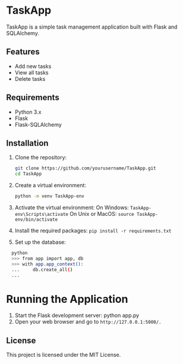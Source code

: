 # TaskApp

TaskApp is a simple task management application built with Flask and SQLAlchemy.

## Features

- Add new tasks
- View all tasks
- Delete tasks

## Requirements

- Python 3.x
- Flask
- Flask-SQLAlchemy

## Installation

1. Clone the repository:
   ```sh
   git clone https://github.com/yourusername/TaskApp.git
   cd TaskApp
2. Create a virtual environment:
   ```sh
   python -m venv TaskApp-env
3. Activate the virtual environment:
  On Windows:
  `TaskApp-env\Scripts\activate`
  On Unix or MacOS:
  `source TaskApp-env/bin/activate`

4. Install the required packages:
  `pip install -r requirements.txt`

5. Set up the database:
  ```sh
    python
    >>> from app import app, db
    >>> with app.app_context():
    ...     db.create_all()
    ...
```

# Running the Application
1. Start the Flask development server:
python app.py
2. Open your web browser and go to
   `http://127.0.0.1:5000/.`


## License
This project is licensed under the MIT License.



